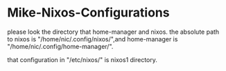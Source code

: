 # Mike-Nixos-Configurations

please look the directory that home-manager and nixos.
the absolute path to nixos is "/home/nic/.config/nixos/",and home-manager is "/home/nic/.config/home-manager/".

that configuration in "/etc/nixos/" is nixos1 directory.
